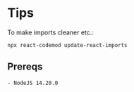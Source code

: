 # Tips
To make imports cleaner etc.:
```
npx react-codemod update-react-imports
```
## Prereqs
```
- NodeJS 14.20.0
```
